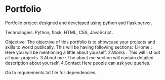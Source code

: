 # Portfolio
Portfolio project designed and developed using python and flask server.

Technologies: Python, flask, HTML, CSS, JavaScript.


Objective:
The objective of this portfolio is to showcase your projects and skills to world publically. This will be having following sections:
1.Home
: Here you will be mentioning a little about yourself.
2.Works
: This will list out all your projects.
3.About me
: The about me section will contain detailed description about yourself.
4.Contact
Here people can ask you queries.

Go to requirements.txt file for dependencies.
